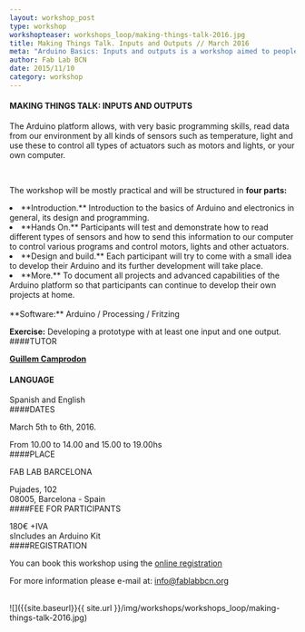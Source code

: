 ```yaml
---
layout: workshop_post
type: workshop
workshopteaser: workshops_loop/making-things-talk-2016.jpg
title: Making Things Talk. Inputs and Outputs // March 2016
meta: "Arduino Basics: Inputs and outputs is a workshop aimed to people without previous experience on electronics, who want to enter the world of physical interaction through the Arduino platform."
author: Fab Lab BCN
date: 2015/11/10
category: workshop
---
```


#### MAKING THINGS TALK: INPUTS AND OUTPUTS

The Arduino platform allows, with very basic programming skills, read data from our environment by all kinds of sensors such as temperature, light and use these to control all types of actuators such as motors and lights, or your own computer.

<br>

The workshop will be mostly practical and will be structured in **four parts:**<br>
<li>
**Introduction.** Introduction to the basics of Arduino and electronics in general, its design and programming.
<li>
**Hands On.** Participants will test and demonstrate how to read different types of sensors and how to send this information to our computer to control various programs and control motors, lights and other actuators.
<li>
**Design and build.** Each participant will try to come with a small idea to develop their Arduino and its further development will take place.
<li>
**More.** To document all projects and advanced capabilities of the Arduino platform so that participants can continue to develop their own projects at home.
</li>

<br>
**Software:** Arduino / Processing / Fritzing

**Exercise:** Developing a prototype with at least one input and one output.
<br>
####TUTOR

**[Guillem Camprodon](http://iaac.net/iaac/people/guillem-camprodon/)**
<br>
#### LANGUAGE

Spanish and English
<br>
####DATES

March 5th to 6th, 2016.

From 10.00 to 14.00 and 15.00 to 19.00hs
<br>
####PLACE

FAB LAB BARCELONA

Pujades, 102 <br>
08005, Barcelona - Spain
<br>
####FEE FOR PARTICIPANTS

180€ +IVA <br>sIncludes an Arduino Kit
<br>
####REGISTRATION

You can book this workshop using the <a target="_blank" href="http://fablab.fikket.com/event/making-things-talk-inputs-outputs"><u> online registration</u></a> 


For more information please e-mail at: info@fablabbcn.org
<br>
<br>

![]({{site.baseurl}}{{ site.url }}/img/workshops/workshops_loop/making-things-talk-2016.jpg)